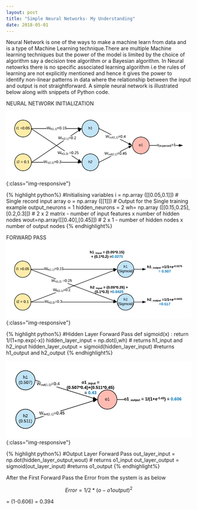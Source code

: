```yaml
---
layout: post
title: "Simple Neural Networks- My Understanding"
date: 2018-05-01
---
```


Neural Network is one of the ways to make a machine learn from data and is a type of Machine Learning technique.There are multiple Machine learning techniques but the power of the model is limited by the choice of algorithm say a decision tree algorithm or a Bayesian algorithm. In Neural netowrks there is no specific associated learning algorithm i.e the rules of learning are not explicitly mentioned and hence it gives the power to identify non-linear patterns in data where the relationship between the input and output is not straightforward.
    A simple neural network is illustrated below along with snippets of Python code.
  
NEURAL NETWORK INITIALIZATION

![Network1](/images/NN-Step1.png){:class="img-responsive"}  

{% highlight python%}
#Initialising variables
i = np.array ([[0.05,0.1]]) # Single record input array
o = np.array ([[1]]) # Output for the Single training example
output_neurons = 1
hidden_neurons = 2
wh= np.array ([[0.15,0.25],[0.2,0.3]]) # 2 x 2  matrix  - number of input features x number of hidden nodes
wout=np.array([[0.40],[0.45]]) # 2  x 1 - number of hidden nodes x number of output nodes
{% endhighlight%}

FORWARD PASS
![Network1](/images/NN-Step2.png){:class="img-responsive"}  

{% highlight python%}
#Hidden Layer Forward Pass
def sigmoid(x) :   return 1/(1+np.exp(-x))
hidden_layer_input = np.dot(i,wh) # returns h1_input and h2_input
hidden_layer_output = sigmoid(hidden_layer_input) #returns h1_output and h2_output
{% endhighlight%}

![Network2](/images/NN-Step3.png){:class="img-responsive"}  

{% highlight python%}
#Output Layer Forward Pass
out_layer_input = np.dot(hidden_layer_output,wout)  # returns o1_input
out_layer_output = sigmoid(out_layer_input) #returns o1_output
{% endhighlight%}

After the First Forward Pass the Error from the system is as below

$$Error = 1/2 *(o - o1output)^2$$ 

= (1-0.606) = 0.394
